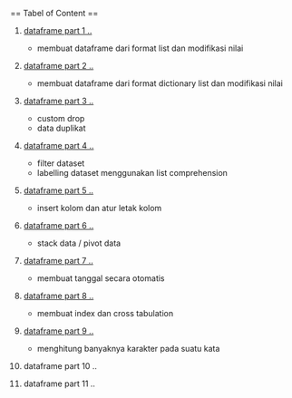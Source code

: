 == Tabel of Content ==

1. [dataframe part 1 ..](https://github.com/mrifqia67/Basic-Python/blob/main/1.%20dataframe/dataframe%20part%2001.ipynb)
   - membuat dataframe dari format list dan modifikasi nilai

2. [dataframe part 2 ..](https://github.com/mrifqia67/Basic-Python/blob/main/1.%20dataframe/dataframe%20part%2002.ipynb)
   - membuat dataframe dari format dictionary list dan modifikasi nilai

3. [dataframe part 3 ..](https://github.com/mrifqia67/Basic-Python/blob/main/1.%20dataframe/dataframe%20part%2003.ipynb)
   - custom drop
   - data duplikat

4. [dataframe part 4 ..](https://github.com/mrifqia67/Basic-Python/blob/main/1.%20dataframe/dataframe%20part%2004.ipynb) 
   - filter dataset
   - labelling dataset menggunakan list comprehension

5. [dataframe part 5 ..](https://github.com/mrifqia67/Basic-Python/blob/main/1.%20dataframe/dataframe%20part%2005.ipynb)
   - insert kolom dan atur letak kolom

6. [dataframe part 6 ..](https://github.com/mrifqia67/Basic-Python/blob/main/1.%20dataframe/dataframe%20part%2006.ipynb)
   - stack data / pivot data

7. [dataframe part 7 ..](https://github.com/mrifqia67/Basic-Python/blob/main/1.%20dataframe/dataframe%20part%2007.ipynb)
   - membuat tanggal secara otomatis

8. [dataframe part 8 ..](https://github.com/mrifqia67/Basic-Python/blob/main/1.%20dataframe/dataframe%20part%2008.ipynb)
   - membuat index dan cross tabulation

9. [dataframe part 9 ..](https://github.com/mrifqia67/Basic-Python/blob/main/1.%20dataframe/dataframe%20part%2009.ipynb)
   - menghitung banyaknya karakter pada suatu kata

10. dataframe part 10 ..

11. dataframe part 11 ..
